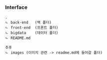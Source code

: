 ### Interface

```
.
ㄴ back-end   (백 폴더)
ㄴ front-end  (프론트 폴더)
ㄴ bigdata    (데이터 폴더)
ㄴ README.md  

추후
ㄴ images (이미지 관련 -> readme.md에 들어갈 폴더)
```

